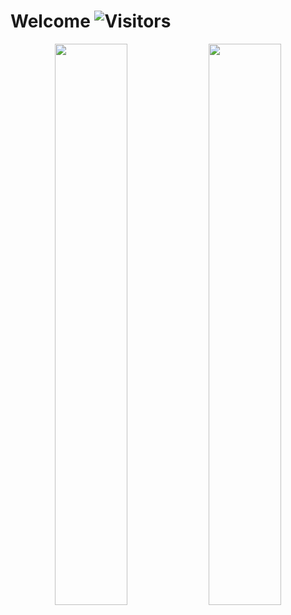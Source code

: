 # Welcome ![Visitors](https://visitor-badge.glitch.me/badge?page_id=graur) 

<p align="center">
  <img width="48%" src="https://github-readme-stats.vercel.app/api?username=graur&show_icons=true&theme=tokyonight" />
  <img width="48%" src="https://github-readme-streak-stats.herokuapp.com/?user=graur&theme=tokyonight" />
</p>
<!--
**Graur/graur** is a ✨ _special_ ✨ repository because its `README.md` (this file) appears on your GitHub profile.

Here are some ideas to get you started:

- 🔭 I’m currently working on ...
- 🌱 I’m currently learning ...
- 👯 I’m looking to collaborate on ...
- 🤔 I’m looking for help with ...
- 💬 Ask me about ...
- 📫 How to reach me: ...
- 😄 Pronouns: ...
- ⚡ Fun fact: ...
-->

